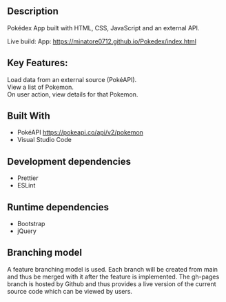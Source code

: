 ## Description

Pokédex App built with HTML, CSS, JavaScript and an external API.

Live build: 
App: https://minatore0712.github.io/Pokedex/index.html

## Key Features:

Load data from an external source (PokéAPI). <br>
View a list of Pokemon. <br>
On user action, view details for that Pokemon.


## Built With

- PokéAPI https://pokeapi.co/api/v2/pokemon
- Visual Studio Code

## Development dependencies

- Prettier
- ESLint

## Runtime dependencies

- Bootstrap
- jQuery

## Branching model

A feature branching model is used. Each branch will be created from main and thus be merged with it after the feature is implemented.
The gh-pages branch is hosted by Github and thus provides a live version of the current source code which can be viewed by users.
